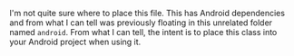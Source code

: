I'm not quite sure where to place this file. This has Android dependencies and from what I can tell was previously floating in this unrelated folder named `android`. From what I can tell, the intent is to place this class into your Android project when using it.

